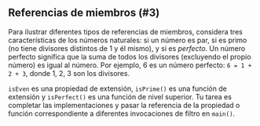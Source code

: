 ## Referencias de miembros (#3)

Para ilustrar diferentes tipos de referencias de miembros, considera tres características de los números naturales: si un número es par, si es primo (no tiene divisores distintos de 1 y él mismo), y si es *perfecto*. Un número perfecto significa que la suma de todos los divisores (excluyendo el propio número) es igual al número. Por ejemplo, 6 es un número perfecto: `6 = 1 + 2 + 3`, donde 1, 2, 3 son los divisores.

`isEven` es una propiedad de extensión, `isPrime()` es una función de extensión y `isPerfect()` es una función de nivel superior. Tu tarea es completar las implementaciones y pasar la referencia de la propiedad o función correspondiente a diferentes invocaciones de filtro en `main()`.